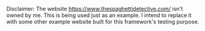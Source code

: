 Disclaimer: The website https://www.thespaghettidetective.com/ isn't owned by me. This is being used just as an example. I intend to replace it with some other example website built for this framework's testing purpose.
